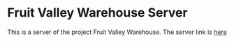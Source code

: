 # Fruit Valley Warehouse Server
This is a server of the project Fruit Valley Warehouse. The server link is [here](https://pure-atoll-61316.herokuapp.com/)